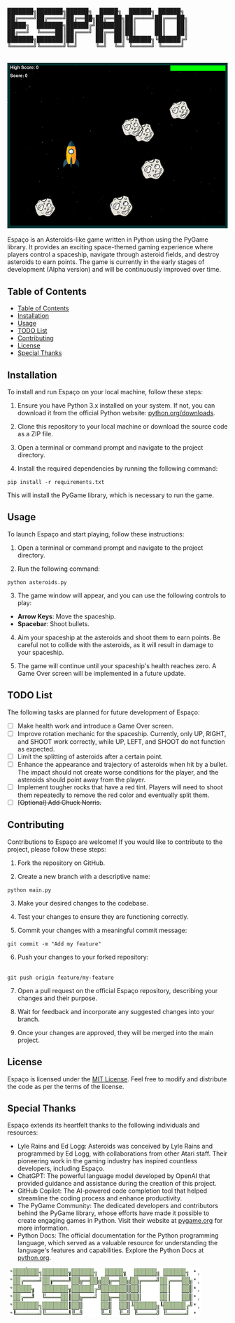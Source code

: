 <pre>
  
███████╗███████╗██████╗  █████╗  ██████╗ ██████╗ 
██╔════╝██╔════╝██╔══██╗██╔══██╗██╔════╝██╔═══██╗
█████╗  ███████╗██████╔╝███████║██║     ██║   ██║
██╔══╝  ╚════██║██╔═══╝ ██╔══██║██║     ██║   ██║
███████╗███████║██║     ██║  ██║╚██████╗╚██████╔╝
╚══════╝╚══════╝╚═╝     ╚═╝  ╚═╝ ╚═════╝ ╚═════╝ 

</pre>

![Screenshot](https://github.com/dotMavriQ/ESPACO/blob/main/screenshot.png?raw=true)

Espaço is an Asteroids-like game written in Python using the PyGame library. It provides an exciting space-themed gaming experience where players control a spaceship, navigate through asteroid fields, and destroy asteroids to earn points. The game is currently in the early stages of development (Alpha version) and will be continuously improved over time.

## Table of Contents
- [Table of Contents](#table-of-contents)
- [Installation](#installation)
- [Usage](#usage)
- [TODO List](#todo-list)
- [Contributing](#contributing)
- [License](#license)
- [Special Thanks](#special-thanks)

## Installation

To install and run Espaço on your local machine, follow these steps:

1. Ensure you have Python 3.x installed on your system. If not, you can download it from the official Python website: [python.org/downloads](https://www.python.org/downloads/).

2. Clone this repository to your local machine or download the source code as a ZIP file.

3. Open a terminal or command prompt and navigate to the project directory.

4. Install the required dependencies by running the following command:

```
pip install -r requirements.txt
```

This will install the PyGame library, which is necessary to run the game.

## Usage

To launch Espaço and start playing, follow these instructions:

1. Open a terminal or command prompt and navigate to the project directory.

2. Run the following command:

```
python asteroids.py
```

3. The game window will appear, and you can use the following controls to play:

- **Arrow Keys**: Move the spaceship.
- **Spacebar**: Shoot bullets.

4. Aim your spaceship at the asteroids and shoot them to earn points. Be careful not to collide with the asteroids, as it will result in damage to your spaceship.

5. The game will continue until your spaceship's health reaches zero. A Game Over screen will be implemented in a future update.

## TODO List

The following tasks are planned for future development of Espaço:

- [ ] Make health work and introduce a Game Over screen.
- [ ] Improve rotation mechanic for the spaceship. Currently, only UP, RIGHT, and SHOOT work correctly, while UP, LEFT, and SHOOT do not function as expected.
- [ ] Limit the splitting of asteroids after a certain point.
- [ ] Enhance the appearance and trajectory of asteroids when hit by a bullet. The impact should not create worse conditions for the player, and the asteroids should point away from the player.
- [ ] Implement tougher rocks that have a red tint. Players will need to shoot them repeatedly to remove the red color and eventually split them.
- [ ] ~~[Optional] Add Chuck Norris.~~ 

## Contributing

Contributions to Espaço are welcome! If you would like to contribute to the project, please follow these steps:

1. Fork the repository on GitHub.

2. Create a new branch with a descriptive name:

```
python main.py
```

3. Make your desired changes to the codebase.

4. Test your changes to ensure they are functioning correctly.

5. Commit your changes with a meaningful commit message:

```
git commit -m "Add my feature"
```
6. Push your changes to your forked repository:

```

git push origin feature/my-feature

```

7. Open a pull request on the official Espaço repository, describing your changes and their purpose.

8. Wait for feedback and incorporate any suggested changes into your branch.

9. Once your changes are approved, they will be merged into the main project.

## License

Espaço is licensed under the [MIT License](LICENSE). Feel free to modify and distribute the code as per the terms of the license.

## Special Thanks

Espaço extends its heartfelt thanks to the following individuals and resources:

- Lyle Rains and Ed Logg: Asteroids was conceived by Lyle Rains and programmed by Ed Logg, with collaborations from other Atari staff. Their pioneering work in the gaming industry has inspired countless developers, including Espaço.
- ChatGPT: The powerful language model developed by OpenAI that provided guidance and assistance during the creation of this project.
- GitHub Copilot: The AI-powered code completion tool that helped streamline the coding process and enhance productivity.
- The PyGame Community: The dedicated developers and contributors behind the PyGame library, whose efforts have made it possible to create engaging games in Python. Visit their website at [pygame.org](https://www.pygame.org/docs/) for more information.
- Python Docs: The official documentation for the Python programming language, which served as a valuable resource for understanding the language's features and capabilities. Explore the Python Docs at [python.org](https://www.python.org/doc/).

![Espaco Logo](https://github.com/dotMavriQ/ESPACO/blob/main/logo.png?raw=true)
